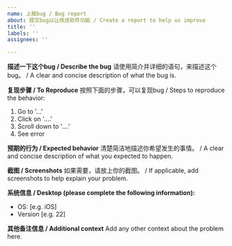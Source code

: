 ```yaml
---
name: 上报bug / Bug report
about: 提交bug以让改进软件功能 / Create a report to help us improve
title: ''
labels: ''
assignees: ''

---
```


**描述一下这个bug / Describe the bug**
请使用简介并详细的语句，来描述这个bug。 / A clear and concise description of what the bug is.

**复现步骤 / To Reproduce**
按照下面的步骤，可以复现bug / Steps to reproduce the behavior:
1. Go to '...'
2. Click on '....'
3. Scroll down to '....'
4. See error

**预期的行为 / Expected behavior**
清楚简洁地描述你希望发生的事情。 / A clear and concise description of what you expected to happen.

**截图 / Screenshots**
如果需要，请放上你的截图。 / If applicable, add screenshots to help explain your problem.

**系统信息 / Desktop (please complete the following information):**
 - OS: [e.g. iOS]
 - Version [e.g. 22]

**其他备注信息 / Additional context**
Add any other context about the problem here.
